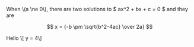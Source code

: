 When \\(a \ne 0\\), there are two solutions to \$ ax^2 + bx + c = 0 $ and they are 

$$ x = {-b \pm \sqrt{b^2-4ac} \over 2a} $$

Hello \\[ y = 4\\]
